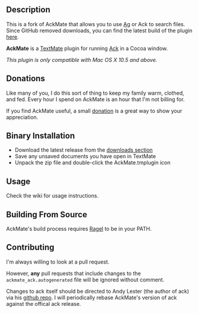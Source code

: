 ## Description

This is a fork of AckMate that allows you to use [Ag](https://github.com/ggreer/the_silver_searcher) or Ack to search files. Since GitHub removed downloads, you can find the latest build of the plugin [here](http://geoff.greer.fm/files/AckMate.tmplugin.zip).

**AckMate** is a [TextMate](http://macromates.com/) plugin for running [Ack](http://betterthangrep.com) in a Cocoa window.

*This plugin is only compatible with Mac OS X 10.5 and above.*

## Donations

Like many of you, I do this sort of thing to keep my family warm, clothed, and fed. Every hour I spend on AckMate is an hour that I'm not billing for.

If you find AckMate useful, a small [donation](http://pledgie.com/campaigns/9779) is a great way to show your appreciation.

## Binary Installation

* Download the latest release from the [downloads section](http://github.com/protocool/AckMate/downloads)
* Save any unsaved documents you have open in TextMate
* Unpack the zip file and double-click the AckMate.tmplugin icon

## Usage

Check the wiki for usage instructions.

## Building From Source

AckMate's build process requires [Ragel](http://www.complang.org/ragel/) to be in your PATH.

## Contributing

I'm always willing to look at a pull request.

However, **any** pull requests that include changes to the `ackmate_ack.autogenerated` file will be ignored without comment.

Changes to ack itself should be directed to Andy Lester (the author of ack) via his [github repo](http://github.com/petdance/ack). I will periodically rebase AckMate's version of ack against the offical ack release.

